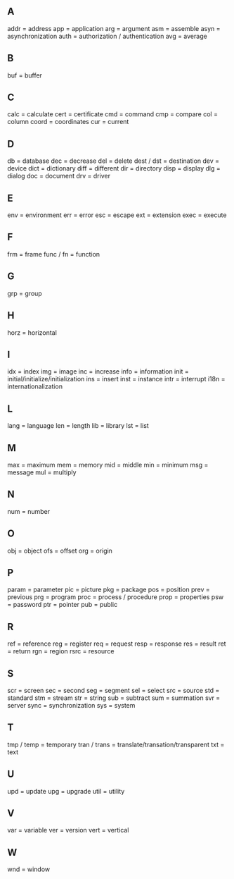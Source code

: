 ## A

addr = address
 app = application
 arg = argument
 asm = assemble
 asyn = asynchronization
 auth = authorization / authentication
 avg = average

## B

buf = buffer

## C

calc = calculate
 cert = certificate
 cmd = command
 cmp = compare
 col = column
 coord = coordinates
 cur = current

## D

db = database
 dec = decrease
 del = delete
 dest / dst = destination
 dev = device
 dict = dictionary
 diff = different
 dir = directory
 disp = display
 dlg  = dialog
 doc = document
 drv = driver

## E

env = environment
 err = error
 esc = escape
 ext = extension
 exec = execute

## F

frm = frame
 func / fn  = function

## G

grp = group

## H

horz = horizontal

## I

idx = index
 img = image
 inc = increase
 info = information
 init = initial/initialize/initialization
 ins = insert
 inst = instance
 intr = interrupt
 i18n = internationalization

## L

lang = language
 len = length
 lib  = library
 lst = list

## M

max = maximum
 mem = memory
 mid = middle
 min = minimum
 msg = message
 mul = multiply

## N

num = number

## O

obj = object
 ofs = offset
 org  = origin

## P

param = parameter
 pic = picture
 pkg = package
 pos = position
 prev = previous
 prg = program
 proc = process / procedure
 prop = properties
 psw = password
 ptr = pointer
 pub = public

## R

ref = reference
 reg = register
 req = request
 resp = response
 res = result
 ret = return
 rgn = region
 rsrc = resource

## S

scr = screen
 sec = second
 seg = segment
 sel = select
 src = source
 std = standard
 stm = stream
 str = string
 sub = subtract
 sum = summation
 svr = server
 sync = synchronization
 sys = system

## T

tmp / temp = temporary
 tran / trans = translate/transation/transparent
 txt = text

## U

upd = update
 upg  = upgrade
 util = utility

## V

var = variable
 ver = version
 vert = vertical

## W

wnd = window